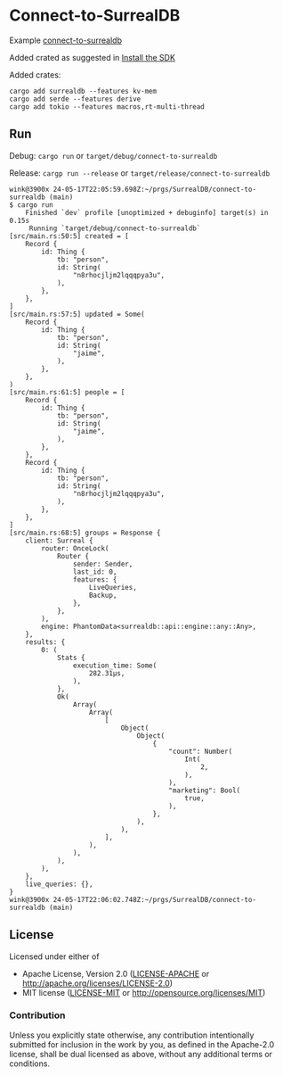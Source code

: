 # Connect-to-SurrealDB

Example [connect-to-surrealdb](https://surrealdb.com/docs/surrealdb/embedding/rust#connect-to-surrealdb)

Added crated as suggested in [Install the SDK](https://surrealdb.com/docs/surrealdb/embedding/rust#install-the-sdk)

Added crates:
```
cargo add surrealdb --features kv-mem 
cargo add serde --features derive
cargo add tokio --features macros,rt-multi-thread
```

## Run

Debug:
`cargo run` or `target/debug/connect-to-surrealdb`

Release:
`cargp run --release` or `target/release/connect-to-surrealdb`

```
wink@3900x 24-05-17T22:05:59.698Z:~/prgs/SurrealDB/connect-to-surrealdb (main)
$ cargo run
    Finished `dev` profile [unoptimized + debuginfo] target(s) in 0.15s
     Running `target/debug/connect-to-surrealdb`
[src/main.rs:50:5] created = [
    Record {
        id: Thing {
            tb: "person",
            id: String(
                "n8rhocjljm2lqqqpya3u",
            ),
        },
    },
]
[src/main.rs:57:5] updated = Some(
    Record {
        id: Thing {
            tb: "person",
            id: String(
                "jaime",
            ),
        },
    },
)
[src/main.rs:61:5] people = [
    Record {
        id: Thing {
            tb: "person",
            id: String(
                "jaime",
            ),
        },
    },
    Record {
        id: Thing {
            tb: "person",
            id: String(
                "n8rhocjljm2lqqqpya3u",
            ),
        },
    },
]
[src/main.rs:68:5] groups = Response {
    client: Surreal {
        router: OnceLock(
            Router {
                sender: Sender,
                last_id: 0,
                features: {
                    LiveQueries,
                    Backup,
                },
            },
        ),
        engine: PhantomData<surrealdb::api::engine::any::Any>,
    },
    results: {
        0: (
            Stats {
                execution_time: Some(
                    282.31µs,
                ),
            },
            Ok(
                Array(
                    Array(
                        [
                            Object(
                                Object(
                                    {
                                        "count": Number(
                                            Int(
                                                2,
                                            ),
                                        ),
                                        "marketing": Bool(
                                            true,
                                        ),
                                    },
                                ),
                            ),
                        ],
                    ),
                ),
            ),
        ),
    },
    live_queries: {},
}
wink@3900x 24-05-17T22:06:02.748Z:~/prgs/SurrealDB/connect-to-surrealdb (main)
```

## License

Licensed under either of

- Apache License, Version 2.0 ([LICENSE-APACHE](LICENSE-APACHE) or http://apache.org/licenses/LICENSE-2.0)
- MIT license ([LICENSE-MIT](LICENSE-MIT) or http://opensource.org/licenses/MIT)

### Contribution

Unless you explicitly state otherwise, any contribution intentionally submitted
for inclusion in the work by you, as defined in the Apache-2.0 license, shall
be dual licensed as above, without any additional terms or conditions.
